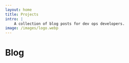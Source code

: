 ```yaml
---
layout: home
title: Projects
intro: |
    A collection of blog posts for dev ops developers.
image: /images/logo.webp
---
```


<script setup>
import {data as pages} from './data/blog.data.js';
import ArticleList from '/components/ArticleList.vue';
</script>

# Blog
<ArticleList v-for="page of pages" :page="page"/>
